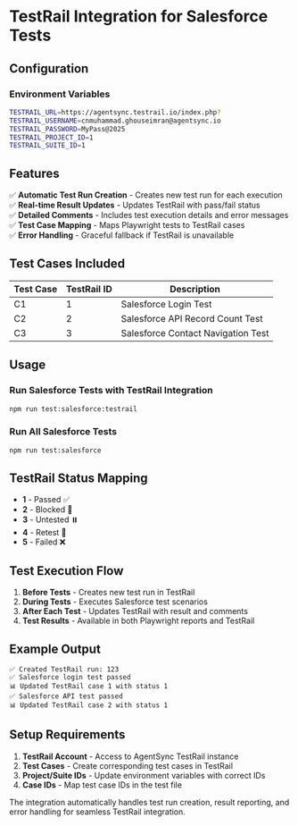 # TestRail Integration for Salesforce Tests

## Configuration

### Environment Variables
```bash
TESTRAIL_URL=https://agentsync.testrail.io/index.php?
TESTRAIL_USERNAME=cnmuhammad.ghouseimran@agentsync.io
TESTRAIL_PASSWORD=MyPass@2025
TESTRAIL_PROJECT_ID=1
TESTRAIL_SUITE_ID=1
```

## Features

✅ **Automatic Test Run Creation** - Creates new test run for each execution  
✅ **Real-time Result Updates** - Updates TestRail with pass/fail status  
✅ **Detailed Comments** - Includes test execution details and error messages  
✅ **Test Case Mapping** - Maps Playwright tests to TestRail cases  
✅ **Error Handling** - Graceful fallback if TestRail is unavailable  

## Test Cases Included

| Test Case | TestRail ID | Description |
|-----------|-------------|-------------|
| C1 | 1 | Salesforce Login Test |
| C2 | 2 | Salesforce API Record Count Test |
| C3 | 3 | Salesforce Contact Navigation Test |

## Usage

### Run Salesforce Tests with TestRail Integration
```bash
npm run test:salesforce:testrail
```

### Run All Salesforce Tests
```bash
npm run test:salesforce
```

## TestRail Status Mapping

- **1** - Passed ✅
- **2** - Blocked 🚫
- **3** - Untested ⏸️
- **4** - Retest 🔄
- **5** - Failed ❌

## Test Execution Flow

1. **Before Tests** - Creates new test run in TestRail
2. **During Tests** - Executes Salesforce test scenarios
3. **After Each Test** - Updates TestRail with result and comments
4. **Test Results** - Available in both Playwright reports and TestRail

## Example Output

```
✅ Created TestRail run: 123
✅ Salesforce login test passed
📊 Updated TestRail case 1 with status 1
✅ Salesforce API test passed
📊 Updated TestRail case 2 with status 1
```

## Setup Requirements

1. **TestRail Account** - Access to AgentSync TestRail instance
2. **Test Cases** - Create corresponding test cases in TestRail
3. **Project/Suite IDs** - Update environment variables with correct IDs
4. **Case IDs** - Map test case IDs in the test file

The integration automatically handles test run creation, result reporting, and error handling for seamless TestRail integration.